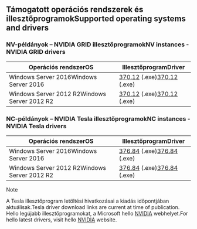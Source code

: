 ## <a name="supported-operating-systems-and-drivers"></a><span data-ttu-id="3051b-101">Támogatott operációs rendszerek és illesztőprogramok</span><span class="sxs-lookup"><span data-stu-id="3051b-101">Supported operating systems and drivers</span></span>

### <a name="nv-instances---nvidia-grid-drivers"></a><span data-ttu-id="3051b-102">NV-példányok – NVIDIA GRID illesztőprogramok</span><span class="sxs-lookup"><span data-stu-id="3051b-102">NV instances - NVIDIA GRID drivers</span></span>

| <span data-ttu-id="3051b-103">Operációs rendszer</span><span class="sxs-lookup"><span data-stu-id="3051b-103">OS</span></span> | <span data-ttu-id="3051b-104">Illesztőprogram</span><span class="sxs-lookup"><span data-stu-id="3051b-104">Driver</span></span> |
| -------- |------------- |
| <span data-ttu-id="3051b-105">Windows Server 2016</span><span class="sxs-lookup"><span data-stu-id="3051b-105">Windows Server 2016</span></span> | <span data-ttu-id="3051b-106">[370.12](https://go.microsoft.com/fwlink/?linkid=836843) (.exe)</span><span class="sxs-lookup"><span data-stu-id="3051b-106">[370.12](https://go.microsoft.com/fwlink/?linkid=836843) (.exe)</span></span> |
| <span data-ttu-id="3051b-107">Windows Server 2012 R2</span><span class="sxs-lookup"><span data-stu-id="3051b-107">Windows Server 2012 R2</span></span> | <span data-ttu-id="3051b-108">[370.12](https://go.microsoft.com/fwlink/?linkid=836844) (.exe)</span><span class="sxs-lookup"><span data-stu-id="3051b-108">[370.12](https://go.microsoft.com/fwlink/?linkid=836844) (.exe)</span></span>  |

### <a name="nc-instances---nvidia-tesla-drivers"></a><span data-ttu-id="3051b-109">NC-példányok – NVIDIA Tesla illesztőprogramok</span><span class="sxs-lookup"><span data-stu-id="3051b-109">NC instances - NVIDIA Tesla drivers</span></span>

| <span data-ttu-id="3051b-110">Operációs rendszer</span><span class="sxs-lookup"><span data-stu-id="3051b-110">OS</span></span> | <span data-ttu-id="3051b-111">Illesztőprogram</span><span class="sxs-lookup"><span data-stu-id="3051b-111">Driver</span></span> |
| -------- |------------- |
| <span data-ttu-id="3051b-112">Windows Server 2016</span><span class="sxs-lookup"><span data-stu-id="3051b-112">Windows Server 2016</span></span> | <span data-ttu-id="3051b-113">[376.84](http://us.download.nvidia.com/Windows/Quadro_Certified/376.84/376.84-tesla-desktop-winserver2016-international-whql.exe) (.exe)</span><span class="sxs-lookup"><span data-stu-id="3051b-113">[376.84](http://us.download.nvidia.com/Windows/Quadro_Certified/376.84/376.84-tesla-desktop-winserver2016-international-whql.exe) (.exe)</span></span> |
| <span data-ttu-id="3051b-114">Windows Server 2012 R2</span><span class="sxs-lookup"><span data-stu-id="3051b-114">Windows Server 2012 R2</span></span> | <span data-ttu-id="3051b-115">[376.84](http://us.download.nvidia.com/Windows/Quadro_Certified/376.84/376.84-tesla-desktop-winserver2008-2012r2-64bit-international-whql.exe) (.exe)</span><span class="sxs-lookup"><span data-stu-id="3051b-115">[376.84](http://us.download.nvidia.com/Windows/Quadro_Certified/376.84/376.84-tesla-desktop-winserver2008-2012r2-64bit-international-whql.exe) (.exe)</span></span> |

> [!NOTE]
> <span data-ttu-id="3051b-116">A Tesla illesztőprogram letöltési hivatkozásai a kiadás időpontjában aktuálisak.</span><span class="sxs-lookup"><span data-stu-id="3051b-116">Tesla driver download links are current at time of publication.</span></span> <span data-ttu-id="3051b-117">Hello legújabb illesztőprogramokat, a Microsoft hello [NVIDIA](http://www.nvidia.com/) webhelyet.</span><span class="sxs-lookup"><span data-stu-id="3051b-117">For hello latest drivers, visit hello [NVIDIA](http://www.nvidia.com/) website.</span></span>
>